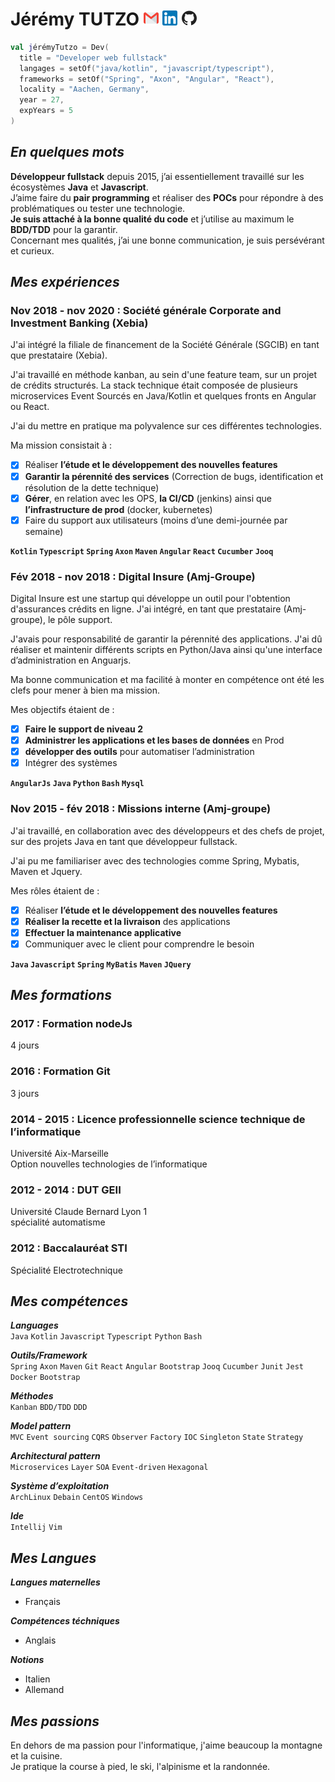 Jérémy TUTZO [![gmail]][1] [![linkedin]][2] [![github]][3]
===========================================================

```kotlin
val jérémyTutzo = Dev(
  title = "Developer web fullstack"
  langages = setOf("java/kotlin", "javascript/typescript"),
  frameworks = setOf("Spring", "Axon", "Angular", "React"),
  locality = "Aachen, Germany",
  year = 27,
  expYears = 5
)
```

*En quelques mots*
------------------

**Développeur fullstack** depuis 2015, j’ai essentiellement travaillé sur les écosystèmes **Java** et **Javascript**. \
J’aime faire du **pair programming** et réaliser des **POCs** pour répondre à des problématiques ou tester une technologie. \
**Je suis attaché à la bonne qualité du code** et j’utilise au maximum le **BDD/TDD** pour la garantir. \
Concernant mes qualités, j’ai une bonne communication, je suis persévérant et curieux.

*Mes expériences*
----------------

### Nov 2018 - nov 2020 : Société générale Corporate and Investment Banking (Xebia)

J'ai intégré la filiale de financement de la Société Générale (SGCIB) en tant que prestataire (Xebia).

J'ai travaillé en méthode kanban, au sein d'une feature team, sur un projet de crédits structurés. La stack technique était composée de plusieurs microservices Event Sourcés en Java/Kotlin et quelques fronts en Angular ou React.

J'ai du mettre en pratique ma polyvalence sur ces différentes technologies.

Ma mission consistait à :
- [x] Réaliser **l’étude et le développement des nouvelles features**
- [x] **Garantir la pérennité des services** (Correction de bugs, identification et résolution de la dette technique)
- [x] **Gérer**, en relation avec les OPS, **la CI/CD** (jenkins) ainsi que **l’infrastructure de prod** (docker, kubernetes)
- [x] Faire du support aux utilisateurs (moins d’une demi-journée par semaine)

**`Kotlin` `Typescript` `Spring` `Axon` `Maven` `Angular` `React` `Cucumber` `Jooq`**

### Fév 2018 - nov 2018 : Digital Insure (Amj-Groupe)

Digital Insure est une startup qui développe un outil pour l'obtention d'assurances crédits en ligne. J'ai intégré, en tant que prestataire (Amj-groupe), le pôle support.

J'avais pour responsabilité de garantir la pérennité des applications.
J'ai dû réaliser et maintenir différents scripts en Python/Java ainsi qu'une interface d’administration en Anguarjs.

Ma bonne communication et ma facilité à monter en compétence ont été les clefs pour mener à bien ma mission.

Mes objectifs étaient de :
- [x] **Faire le support de niveau 2**
- [x] **Administrer les applications et les bases de données** en Prod
- [x] **développer des outils** pour automatiser l’administration
- [x] Intégrer des systèmes

**`AngularJs` `Java` `Python` `Bash` `Mysql`**

### Nov 2015 - fév 2018 : Missions interne (Amj-groupe)

J'ai travaillé, en collaboration avec des développeurs et des chefs de projet, sur des projets Java en tant que développeur fullstack.

J'ai pu me familiariser avec des technologies comme Spring, Mybatis, Maven et Jquery.

Mes rôles étaient de :

- [x] Réaliser **l’étude et le développement des nouvelles features**
- [x] **Réaliser la recette et la livraison** des applications
- [x] **Effectuer la maintenance applicative**
- [x] Communiquer avec le client pour comprendre le besoin

**`Java` `Javascript` `Spring` `MyBatis` `Maven` `JQuery`**

*Mes formations*
----------------

### 2017 : Formation nodeJs
4 jours

### 2016 : Formation Git
3 jours

### 2014 - 2015 : Licence professionnelle science technique de l’informatique
Université Aix-Marseille \
Option nouvelles technologies de l’informatique

### 2012 - 2014 : DUT GEII
Université Claude Bernard Lyon 1 \
spécialité automatisme

### 2012 : Baccalauréat STI 
Spécialité Electrotechnique

*Mes compétences*
----------------

***Languages*** \
`Java` `Kotlin` `Javascript` `Typescript` `Python` `Bash`

***Outils/Framework*** \
`Spring` `Axon` `Maven` `Git` `React` `Angular` `Bootstrap` `Jooq` `Cucumber` `Junit` `Jest` `Docker` `Bootstrap`

***Méthodes*** \
`Kanban` `BDD/TDD` `DDD`

***Model pattern*** \
`MVC` `Event sourcing` `CQRS` `Observer` `Factory` `IOC` `Singleton` `State` `Strategy`

***Architectural pattern*** \
`Microservices` `Layer` `SOA` `Event-driven` `Hexagonal`

***Système d’exploitation*** \
`ArchLinux` `Debain` `CentOS` `Windows`

***Ide*** \
`Intellij` `Vim`

*Mes Langues*
-------------

***Langues maternelles***
 - Français

***Compétences téchniques***
 - Anglais
 
***Notions***
 - Italien
 - Allemand

*Mes passions*
--------------

En dehors de ma passion pour l'informatique, j'aime beaucoup la montagne et la cuisine. \
Je pratique la course à pied, le ski, l'alpinisme et la randonnée.

[gmail]: https://github.com/lemecanoduweb/cv/blob/master/logo/gmail-24.png
[linkedin]: https://github.com/lemecanoduweb/cv/blob/master/logo/linkedin-24.png
[github]: https://github.com/lemecanoduweb/cv/blob/master/logo/github-24.png

[1]: mailto:jtutzo.pro@gmail.com
[2]: https://www.linkedin.com/in/jérémy-tutzo-146228100
[3]: https://github.com/jtutzo
